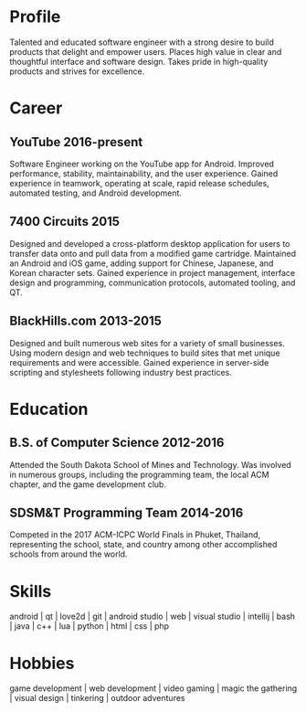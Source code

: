 # Profile

Talented and educated software engineer with a strong desire to build products that delight and
empower users. Places high value in clear and thoughtful interface and software design. Takes
pride in high-quality products and strives for excellence.

# <i class="fa fa-suitcase" aria-hidden="true"></i> Career

## YouTube <span class="subtitle">2016-present</span>

Software Engineer working on the YouTube app for Android. Improved performance, stability,
maintainability, and the user experience. Gained experience in teamwork, operating at scale, rapid
release schedules, automated testing, and Android development.

## 7400 Circuits <span class="subtitle">2015</span>

Designed and developed a cross-platform desktop application for users to transfer data onto and
pull data from a modified game cartridge. Maintained an Android and iOS game, adding support
for Chinese, Japanese, and Korean character sets. Gained experience in project management,
interface design and programming, communication protocols, automated tooling, and QT. 

## BlackHills.com <span class="subtitle">2013-2015</span>

Designed and built numerous web sites for a variety of small businesses. Using modern design and
web techniques to build sites that met unique requirements and were accessible. Gained
experience in server-side scripting and stylesheets following industry best practices. 

# <i class="fa fa-graduation-cap" aria-hidden="true"></i> Education

## B.S. of Computer Science <span class="subtitle">2012-2016</span>

Attended the South Dakota School of Mines and Technology. Was involved in numerous groups,
including the programming team, the local ACM chapter, and the game development club.

## SDSM&amp;T Programming Team <span class="subtitle">2014-2016</span>

Competed in the 2017 ACM-ICPC World Finals in Phuket, Thailand, representing the school,
state, and country among other accomplished schools from around the world.

# <i class="fa fa-desktop" aria-hidden="true"></i> Skills

android | qt | love2d | git | android&nbsp;studio | web | visual&nbsp;studio | intellij | bash
| java | c++ | lua | python | html | css | php


# <i class="fa fa-gamepad" aria-hidden="true"></i> Hobbies

game&nbsp;development | web&nbsp;development | video&nbsp;gaming | magic&nbsp;the&nbsp;gathering
| visual&nbsp;design | tinkering | outdoor&nbsp;adventures

